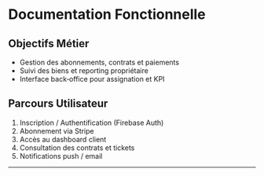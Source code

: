 # Documentation Fonctionnelle

## Objectifs Métier
- Gestion des abonnements, contrats et paiements
- Suivi des biens et reporting propriétaire
- Interface back‑office pour assignation et KPI

## Parcours Utilisateur
1. Inscription / Authentification (Firebase Auth)
2. Abonnement via Stripe
3. Accès au dashboard client
4. Consultation des contrats et tickets
5. Notifications push / email

---

